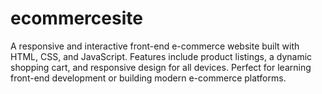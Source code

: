 # ecommercesite
A responsive and interactive front-end e-commerce website built with HTML, CSS, and JavaScript. Features include product listings, a dynamic shopping cart, and responsive design for all devices. Perfect for learning front-end development or building modern e-commerce platforms.
